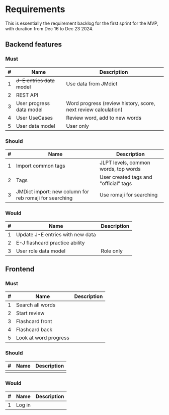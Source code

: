# Requirements

This is essentially the requirement backlog for the first sprint for the MVP, with duration from Dec 16 to Dec 23 2024.

## Backend features

### Must

| # | Name                       | Description                                                    |
|:-:|----------------------------|----------------------------------------------------------------|
| 1 | ~~J-E entries data model~~ | Use data from JMdict                                           |
| 2 | REST API                   |                                                                |
| 3 | User progress data model   | Word progress (review history, score, next review calculation) |
| 4 | User UseCases              | Review word, add to new words                                  |
| 5 | User data model            | User only                                                      |

### Should

| # | Name                                                   | Description                           |
|:-:|--------------------------------------------------------|---------------------------------------|
| 1 | Import common tags                                     | JLPT levels, common words, top words  |
| 2 | Tags                                                   | User created tags and "official" tags |
| 3 | JMDict import: new column for reb romaji for searching | Use romaji for searching              |

### Would

| # | Name                               | Description |
|:-:|------------------------------------|-------------|
| 1 | Update J-E entries with new data   |             |
| 2 | E-J flashcard practice ability     |             |
| 3 | User role data model               | Role only   |

## Frontend

### Must

| # | Name                  | Description |
|:-:|-----------------------|-------------|
| 1 | Search all words      |             |
| 2 | Start review          |             |
| 3 | Flashcard front       |             |
| 4 | Flashcard back        |             |
| 5 | Look at word progress |             |

### Should

| # | Name | Description |
|:-:|------|-------------|
||||

### Would 

| # | Name | Description |
|:-:|------|-------------|
| 1 | Log in | |